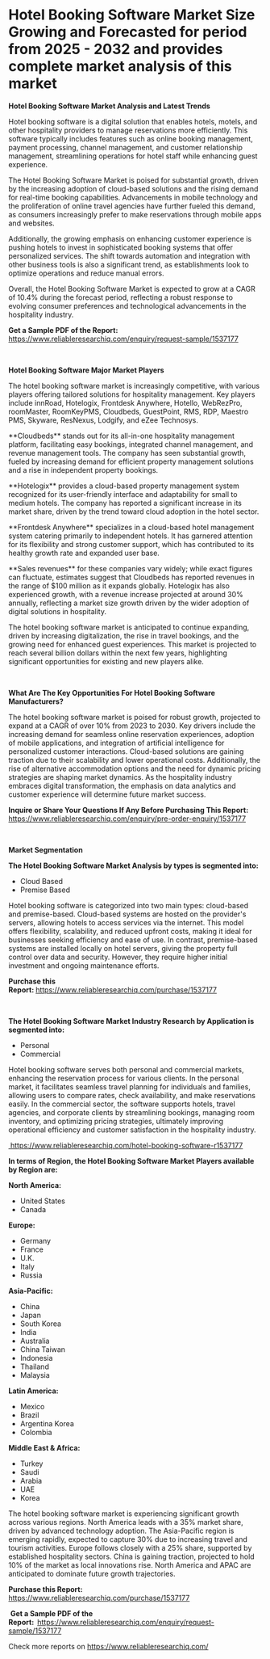 <p><h1>Hotel Booking Software Market Size Growing and Forecasted for period from 2025 - 2032 and provides complete market analysis of this market</h1></p><p><strong>Hotel Booking Software Market Analysis and Latest Trends</strong></p>
<p><p>Hotel booking software is a digital solution that enables hotels, motels, and other hospitality providers to manage reservations more efficiently. This software typically includes features such as online booking management, payment processing, channel management, and customer relationship management, streamlining operations for hotel staff while enhancing guest experience.</p><p>The Hotel Booking Software Market is poised for substantial growth, driven by the increasing adoption of cloud-based solutions and the rising demand for real-time booking capabilities. Advancements in mobile technology and the proliferation of online travel agencies have further fueled this demand, as consumers increasingly prefer to make reservations through mobile apps and websites. </p><p>Additionally, the growing emphasis on enhancing customer experience is pushing hotels to invest in sophisticated booking systems that offer personalized services. The shift towards automation and integration with other business tools is also a significant trend, as establishments look to optimize operations and reduce manual errors.</p><p>Overall, the Hotel Booking Software Market is expected to grow at a CAGR of 10.4% during the forecast period, reflecting a robust response to evolving consumer preferences and technological advancements in the hospitality industry.</p></p>
<p><strong>Get a Sample PDF of the Report:&nbsp;</strong> <a href="https://www.reliableresearchiq.com/enquiry/request-sample/1537177?utm_campaign=3006&utm_medium=2&utm_source=Github&utm_content=ia&utm_term=10032025&utm_id=hotel-booking-software">https://www.reliableresearchiq.com/enquiry/request-sample/1537177</a></p>
<p>&nbsp;</p>
<p><strong>Hotel Booking Software Major Market Players</strong></p>
<p><p>The hotel booking software market is increasingly competitive, with various players offering tailored solutions for hospitality management. Key players include innRoad, Hotelogix, Frontdesk Anywhere, Hotello, WebRezPro, roomMaster, RoomKeyPMS, Cloudbeds, GuestPoint, RMS, RDP, Maestro PMS, Skyware, ResNexus, Lodgify, and eZee Technosys.</p><p>**Cloudbeds** stands out for its all-in-one hospitality management platform, facilitating easy bookings, integrated channel management, and revenue management tools. The company has seen substantial growth, fueled by increasing demand for efficient property management solutions and a rise in independent property bookings.</p><p>**Hotelogix** provides a cloud-based property management system recognized for its user-friendly interface and adaptability for small to medium hotels. The company has reported a significant increase in its market share, driven by the trend toward cloud adoption in the hotel sector.</p><p>**Frontdesk Anywhere** specializes in a cloud-based hotel management system catering primarily to independent hotels. It has garnered attention for its flexibility and strong customer support, which has contributed to its healthy growth rate and expanded user base.</p><p>**Sales revenues** for these companies vary widely; while exact figures can fluctuate, estimates suggest that Cloudbeds has reported revenues in the range of $100 million as it expands globally. Hotelogix has also experienced growth, with a revenue increase projected at around 30% annually, reflecting a market size growth driven by the wider adoption of digital solutions in hospitality.</p><p>The hotel booking software market is anticipated to continue expanding, driven by increasing digitalization, the rise in travel bookings, and the growing need for enhanced guest experiences. This market is projected to reach several billion dollars within the next few years, highlighting significant opportunities for existing and new players alike.</p></p>
<p>&nbsp;</p>
<p><strong>What Are The Key Opportunities For Hotel Booking Software Manufacturers?</strong></p>
<p><p>The hotel booking software market is poised for robust growth, projected to expand at a CAGR of over 10% from 2023 to 2030. Key drivers include the increasing demand for seamless online reservation experiences, adoption of mobile applications, and integration of artificial intelligence for personalized customer interactions. Cloud-based solutions are gaining traction due to their scalability and lower operational costs. Additionally, the rise of alternative accommodation options and the need for dynamic pricing strategies are shaping market dynamics. As the hospitality industry embraces digital transformation, the emphasis on data analytics and customer experience will determine future market success.</p></p>
<p><strong>Inquire or Share Your Questions If Any Before Purchasing This Report:</strong> <a href="https://www.reliableresearchiq.com/enquiry/pre-order-enquiry/1537177?utm_campaign=3006&utm_medium=2&utm_source=Github&utm_content=ia&utm_term=10032025&utm_id=hotel-booking-software">https://www.reliableresearchiq.com/enquiry/pre-order-enquiry/1537177</a></p>
<p>&nbsp;</p>
<p><strong>Market Segmentation</strong></p>
<p><strong>The Hotel Booking Software Market Analysis by types is segmented into:</strong></p>
<p><ul><li>Cloud Based</li><li>Premise Based</li></ul></p>
<p><p>Hotel booking software is categorized into two main types: cloud-based and premise-based. Cloud-based systems are hosted on the provider's servers, allowing hotels to access services via the internet. This model offers flexibility, scalability, and reduced upfront costs, making it ideal for businesses seeking efficiency and ease of use. In contrast, premise-based systems are installed locally on hotel servers, giving the property full control over data and security. However, they require higher initial investment and ongoing maintenance efforts.</p></p>
<p><strong>Purchase this Report:&nbsp;</strong><a href="https://www.reliableresearchiq.com/purchase/1537177?utm_campaign=3006&utm_medium=2&utm_source=Github&utm_content=ia&utm_term=10032025&utm_id=hotel-booking-software">https://www.reliableresearchiq.com/purchase/1537177</a></p>
<p>&nbsp;</p>
<p><strong>The Hotel Booking Software Market Industry Research by Application is segmented into:</strong></p>
<p><ul><li>Personal</li><li>Commercial</li></ul></p>
<p><p>Hotel booking software serves both personal and commercial markets, enhancing the reservation process for various clients. In the personal market, it facilitates seamless travel planning for individuals and families, allowing users to compare rates, check availability, and make reservations easily. In the commercial sector, the software supports hotels, travel agencies, and corporate clients by streamlining bookings, managing room inventory, and optimizing pricing strategies, ultimately improving operational efficiency and customer satisfaction in the hospitality industry.</p></p>
<p><a href="https://www.reliableresearchiq.com/hotel-booking-software-r1537177?utm_campaign=3006&utm_medium=2&utm_source=Github&utm_content=ia&utm_term=10032025&utm_id=hotel-booking-software">&nbsp;https://www.reliableresearchiq.com/hotel-booking-software-r1537177</a></p>
<p><strong>In terms of Region, the Hotel Booking Software Market Players available by Region are:</strong></p>
<p>
    <p> <strong> North America: </strong>
        <ul>
            <li>United States</li>
            <li>Canada</li>
        </ul>
        </p> 
    <p> <strong> Europe: </strong>
        <ul>
            <li>Germany</li>
            <li>France</li>
            <li>U.K.</li>
            <li>Italy</li>
            <li>Russia</li>
        </ul>
        </p> 
    <p> <strong> Asia-Pacific: </strong>
        <ul>
            <li>China</li>
            <li>Japan</li>
            <li>South Korea</li>
            <li>India</li>
            <li>Australia</li>
            <li>China Taiwan</li>
            <li>Indonesia</li>
            <li>Thailand</li>
            <li>Malaysia</li>
        </ul>
        </p> 
    <p> <strong> Latin America: </strong>
        <ul>
            <li>Mexico</li>
            <li>Brazil</li>
            <li>Argentina Korea</li>
            <li>Colombia</li>
        </ul>
        </p> 
    <p> <strong> Middle East & Africa: </strong>
        <ul>
            <li>Turkey</li>
            <li>Saudi</li>
            <li>Arabia</li>
            <li>UAE</li>
            <li>Korea</li>
        </ul>
    </p>
    </p>
<p><p>The hotel booking software market is experiencing significant growth across various regions. North America leads with a 35% market share, driven by advanced technology adoption. The Asia-Pacific region is emerging rapidly, expected to capture 30% due to increasing travel and tourism activities. Europe follows closely with a 25% share, supported by established hospitality sectors. China is gaining traction, projected to hold 10% of the market as local innovations rise. North America and APAC are anticipated to dominate future growth trajectories.</p></p>
<p><strong>Purchase this Report: </strong><a href="https://www.reliableresearchiq.com/purchase/1537177?utm_campaign=3006&utm_medium=2&utm_source=Github&utm_content=ia&utm_term=10032025&utm_id=hotel-booking-software">https://www.reliableresearchiq.com/purchase/1537177</a></p>
<p>&nbsp;<strong>Get a Sample PDF of the Report:&nbsp;&nbsp;</strong><a href="https://www.reliableresearchiq.com/enquiry/request-sample/1537177?utm_campaign=3006&utm_medium=2&utm_source=Github&utm_content=ia&utm_term=10032025&utm_id=hotel-booking-software">https://www.reliableresearchiq.com/enquiry/request-sample/1537177</a></p>
<p><strong></strong></p>
<p>Check more reports on <a href="https://www.reliableresearchiq.com/?utm_campaign=3006&utm_medium=2&utm_source=Github&utm_content=ia&utm_term=10032025&utm_id=hotel-booking-software">https://www.reliableresearchiq.com/</a></p>